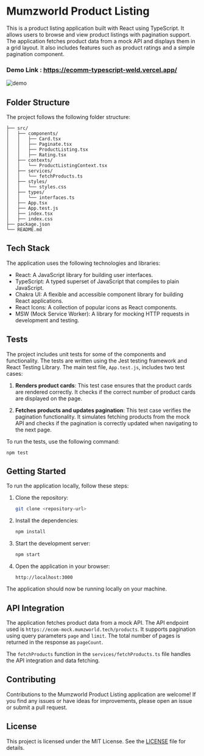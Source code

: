 # Mumzworld Product Listing

This is a product listing application built with React using TypeScript. It allows users to browse and view product listings with pagination support. The application fetches product data from a mock API and displays them in a grid layout. It also includes features such as product ratings and a simple pagination component.

### Demo Link : https://ecomm-typescript-weld.vercel.app/

![demo](https://github.com/Varu98/ecomm-typescript/blob/development/public/mumzworld_assignment.gif)



## Folder Structure

The project follows the following folder structure:

```
├── src/
│   ├── components/
│   │   ├── Card.tsx
│   │   ├── Paginate.tsx
│   │   ├── ProductListing.tsx
│   │   ├── Rating.tsx
│   ├── contexts/
│   │   └── ProductListingContext.tsx
│   ├── services/
│   │   └── fetchProducts.ts
│   ├── styles/
│   │   └── styles.css
│   ├── types/
│   │   └── interfaces.ts
│   ├── App.tsx
│   ├── App.test.js
│   ├── index.tsx
│   ├── index.css
├── package.json
└── README.md
```

## Tech Stack

The application uses the following technologies and libraries:

- React: A JavaScript library for building user interfaces.
- TypeScript: A typed superset of JavaScript that compiles to plain JavaScript.
- Chakra UI: A flexible and accessible component library for building React applications.
- React Icons: A collection of popular icons as React components.
- MSW (Mock Service Worker): A library for mocking HTTP requests in development and testing.

## Tests

The project includes unit tests for some of the components and functionality. The tests are written using the Jest testing framework and React Testing Library. The main test file, `App.test.js`, includes two test cases:

1. **Renders product cards**: This test case ensures that the product cards are rendered correctly. It checks if the correct number of product cards are displayed on the page.

2. **Fetches products and updates pagination**: This test case verifies the pagination functionality. It simulates fetching products from the mock API and checks if the pagination is correctly updated when navigating to the next page.

To run the tests, use the following command:

```
npm test
```

## Getting Started

To run the application locally, follow these steps:

1. Clone the repository:

   ```bash
   git clone <repository-url>
   ```

2. Install the dependencies:

   ```bash
   npm install
   ```

3. Start the development server:

   ```bash
   npm start
   ```

4. Open the application in your browser:

   ```
   http://localhost:3000
   ```

The application should now be running locally on your machine.

## API Integration

The application fetches product data from a mock API. The API endpoint used is `https://ecom-mock.mumzworld.tech/products`. It supports pagination using query parameters `page` and `limit`. The total number of pages is returned in the response as `pageCount`.

The `fetchProducts` function in the `services/fetchProducts.ts` file handles the API integration and data fetching.

## Contributing

Contributions to the Mumzworld Product Listing application are welcome! If you find any issues or have ideas for improvements, please open an issue or submit a pull request.

## License

This project is licensed under the MIT License. See the [LICENSE](LICENSE) file for details.
